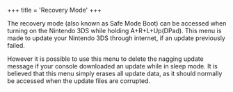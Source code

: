 +++
title = 'Recovery Mode'
+++

The recovery mode (also known as Safe Mode Boot) can be accessed when
turning on the Nintendo 3DS while holding A+R+L+Up(DPad). This menu is
made to update your Nintendo 3DS through internet, if an update
previously failed.

However it is possible to use this menu to delete the nagging update
message if your console downloaded an update while in sleep mode. It is
believed that this menu simply erases all update data, as it should
normally be accessed when the update files are corrupted.
